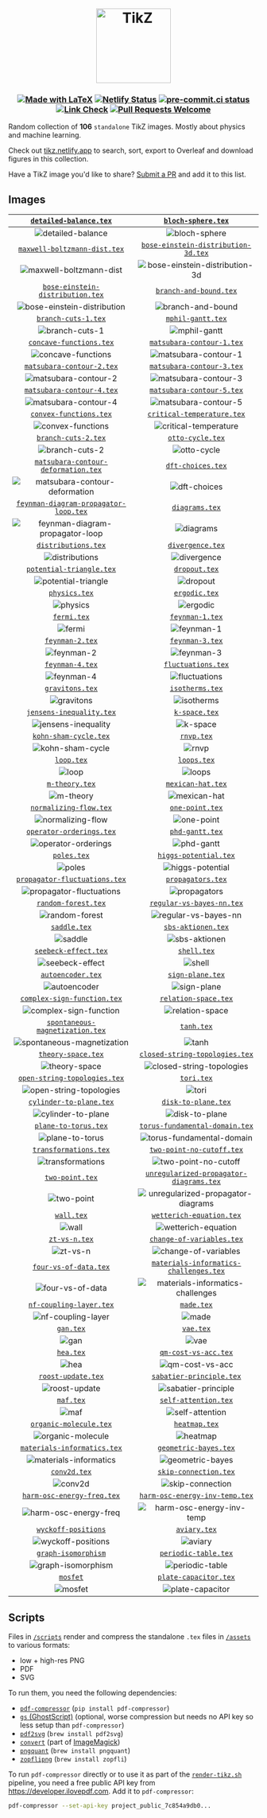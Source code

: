 <h1 align="center">
  <a href="https://tikz.netlify.app">
    <img src="site/static/favicon.svg" alt="TikZ" height=150>
  </a>
</h1>

<h3 align="center">

[![Made with LaTeX](https://img.shields.io/badge/Made%20with-LaTeX-1f425f.svg)](https://latex-project.org)
[![Netlify Status](https://api.netlify.com/api/v1/badges/a0303431-0e3a-44f8-af97-1071ec922f53/deploy-status)](https://app.netlify.com/sites/tikz/deploys)
[![pre-commit.ci status](https://results.pre-commit.ci/badge/github/janosh/tikz/main.svg)](https://results.pre-commit.ci/latest/github/janosh/tikz/main)
[![Link Check](https://github.com/janosh/tikz/actions/workflows/link-check.yml/badge.svg)](https://github.com/janosh/tikz/actions/workflows/link-check.yml)
[![Pull Requests Welcome](https://img.shields.io/badge/PRs-welcome-brightgreen.svg)](https://github.com/janosh/tikz/pulls)

</h3>

Random collection of **106** `standalone` TikZ images. Mostly about physics and machine learning.

Check out [tikz.netlify.app](https://tikz.netlify.app) to search, sort, export to Overleaf and download figures in this collection.

Have a TikZ image you'd like to share? [Submit a PR](https://github.com/janosh/tikz/pulls) and add it to this list.

## Images

|                      [`detailed-balance.tex`](https://tikz.netlify.app/detailed-balance)                       |                             [`bloch-sphere.tex`](https://tikz.netlify.app/bloch-sphere)                              |
| :------------------------------------------------------------------------------------------------------------: | :------------------------------------------------------------------------------------------------------------------: |
|                       ![detailed-balance](assets/detailed-balance/detailed-balance.png)                        |                                ![bloch-sphere](assets/bloch-sphere/bloch-sphere.png)                                 |
|                [`maxwell-boltzmann-dist.tex`](https://tikz.netlify.app/maxwell-boltzmann-dist)                 |            [`bose-einstein-distribution-3d.tex`](https://tikz.netlify.app/bose-einstein-distribution-3d)             |
|              ![maxwell-boltzmann-dist](assets/maxwell-boltzmann-dist/maxwell-boltzmann-dist.png)               |       ![bose-einstein-distribution-3d](assets/bose-einstein-distribution-3d/bose-einstein-distribution-3d.png)       |
|            [`bose-einstein-distribution.tex`](https://tikz.netlify.app/bose-einstein-distribution)             |                         [`branch-and-bound.tex`](https://tikz.netlify.app/branch-and-bound)                          |
|        ![bose-einstein-distribution](assets/bose-einstein-distribution/bose-einstein-distribution.png)         |                          ![branch-and-bound](assets/branch-and-bound/branch-and-bound.png)                           |
|                         [`branch-cuts-1.tex`](https://tikz.netlify.app/branch-cuts-1)                          |                              [`mphil-gantt.tex`](https://tikz.netlify.app/mphil-gantt)                               |
|                            ![branch-cuts-1](assets/branch-cuts-1/branch-cuts-1.png)                            |                                  ![mphil-gantt](assets/mphil-gantt/mphil-gantt.png)                                  |
|                     [`concave-functions.tex`](https://tikz.netlify.app/concave-functions)                      |                      [`matsubara-contour-1.tex`](https://tikz.netlify.app/matsubara-contour-1)                       |
|                      ![concave-functions](assets/concave-functions/concave-functions.png)                      |                      ![matsubara-contour-1](assets/matsubara-contour-1/matsubara-contour-1.png)                      |
|                   [`matsubara-contour-2.tex`](https://tikz.netlify.app/matsubara-contour-2)                    |                      [`matsubara-contour-3.tex`](https://tikz.netlify.app/matsubara-contour-3)                       |
|                   ![matsubara-contour-2](assets/matsubara-contour-2/matsubara-contour-2.png)                   |                      ![matsubara-contour-3](assets/matsubara-contour-3/matsubara-contour-3.png)                      |
|                   [`matsubara-contour-4.tex`](https://tikz.netlify.app/matsubara-contour-4)                    |                      [`matsubara-contour-5.tex`](https://tikz.netlify.app/matsubara-contour-5)                       |
|                   ![matsubara-contour-4](assets/matsubara-contour-4/matsubara-contour-4.png)                   |                      ![matsubara-contour-5](assets/matsubara-contour-5/matsubara-contour-5.png)                      |
|                      [`convex-functions.tex`](https://tikz.netlify.app/convex-functions)                       |                     [`critical-temperature.tex`](https://tikz.netlify.app/critical-temperature)                      |
|                       ![convex-functions](assets/convex-functions/convex-functions.png)                        |                    ![critical-temperature](assets/critical-temperature/critical-temperature.png)                     |
|                         [`branch-cuts-2.tex`](https://tikz.netlify.app/branch-cuts-2)                          |                               [`otto-cycle.tex`](https://tikz.netlify.app/otto-cycle)                                |
|                            ![branch-cuts-2](assets/branch-cuts-2/branch-cuts-2.png)                            |                                   ![otto-cycle](assets/otto-cycle/otto-cycle.png)                                    |
|         [`matsubara-contour-deformation.tex`](https://tikz.netlify.app/matsubara-contour-deformation)          |                              [`dft-choices.tex`](https://tikz.netlify.app/dft-choices)                               |
|    ![matsubara-contour-deformation](assets/matsubara-contour-deformation/matsubara-contour-deformation.png)    |                                  ![dft-choices](assets/dft-choices/dft-choices.png)                                  |
|       [`feynman-diagram-propagator-loop.tex`](https://tikz.netlify.app/feynman-diagram-propagator-loop)        |                                 [`diagrams.tex`](https://tikz.netlify.app/diagrams)                                  |
| ![feynman-diagram-propagator-loop](assets/feynman-diagram-propagator-loop/feynman-diagram-propagator-loop.png) |                                      ![diagrams](assets/diagrams/diagrams.png)                                       |
|                         [`distributions.tex`](https://tikz.netlify.app/distributions)                          |                               [`divergence.tex`](https://tikz.netlify.app/divergence)                                |
|                            ![distributions](assets/distributions/distributions.png)                            |                                   ![divergence](assets/divergence/divergence.png)                                    |
|                    [`potential-triangle.tex`](https://tikz.netlify.app/potential-triangle)                     |                                  [`dropout.tex`](https://tikz.netlify.app/dropout)                                   |
|                    ![potential-triangle](assets/potential-triangle/potential-triangle.png)                     |                                        ![dropout](assets/dropout/dropout.png)                                        |
|                               [`physics.tex`](https://tikz.netlify.app/physics)                                |                                  [`ergodic.tex`](https://tikz.netlify.app/ergodic)                                   |
|                                     ![physics](assets/physics/physics.png)                                     |                                        ![ergodic](assets/ergodic/ergodic.png)                                        |
|                                 [`fermi.tex`](https://tikz.netlify.app/fermi)                                  |                                [`feynman-1.tex`](https://tikz.netlify.app/feynman-1)                                 |
|                                        ![fermi](assets/fermi/fermi.png)                                        |                                     ![feynman-1](assets/feynman-1/feynman-1.png)                                     |
|                             [`feynman-2.tex`](https://tikz.netlify.app/feynman-2)                              |                                [`feynman-3.tex`](https://tikz.netlify.app/feynman-3)                                 |
|                                  ![feynman-2](assets/feynman-2/feynman-2.png)                                  |                                     ![feynman-3](assets/feynman-3/feynman-3.png)                                     |
|                             [`feynman-4.tex`](https://tikz.netlify.app/feynman-4)                              |                             [`fluctuations.tex`](https://tikz.netlify.app/fluctuations)                              |
|                                  ![feynman-4](assets/feynman-4/feynman-4.png)                                  |                                ![fluctuations](assets/fluctuations/fluctuations.png)                                 |
|                             [`gravitons.tex`](https://tikz.netlify.app/gravitons)                              |                                [`isotherms.tex`](https://tikz.netlify.app/isotherms)                                 |
|                                  ![gravitons](assets/gravitons/gravitons.png)                                  |                                     ![isotherms](assets/isotherms/isotherms.png)                                     |
|                    [`jensens-inequality.tex`](https://tikz.netlify.app/jensens-inequality)                     |                                  [`k-space.tex`](https://tikz.netlify.app/k-space)                                   |
|                    ![jensens-inequality](assets/jensens-inequality/jensens-inequality.png)                     |                                        ![k-space](assets/k-space/k-space.png)                                        |
|                       [`kohn-sham-cycle.tex`](https://tikz.netlify.app/kohn-sham-cycle)                        |                                     [`rnvp.tex`](https://tikz.netlify.app/rnvp)                                      |
|                         ![kohn-sham-cycle](assets/kohn-sham-cycle/kohn-sham-cycle.png)                         |                                            ![rnvp](assets/rnvp/rnvp.png)                                             |
|                                  [`loop.tex`](https://tikz.netlify.app/loop)                                   |                                    [`loops.tex`](https://tikz.netlify.app/loops)                                     |
|                                         ![loop](assets/loop/loop.png)                                          |                                           ![loops](assets/loops/loops.png)                                           |
|                              [`m-theory.tex`](https://tikz.netlify.app/m-theory)                               |                              [`mexican-hat.tex`](https://tikz.netlify.app/mexican-hat)                               |
|                                   ![m-theory](assets/m-theory/m-theory.png)                                    |                                  ![mexican-hat](assets/mexican-hat/mexican-hat.png)                                  |
|                      [`normalizing-flow.tex`](https://tikz.netlify.app/normalizing-flow)                       |                                [`one-point.tex`](https://tikz.netlify.app/one-point)                                 |
|                       ![normalizing-flow](assets/normalizing-flow/normalizing-flow.png)                        |                                     ![one-point](assets/one-point/one-point.png)                                     |
|                    [`operator-orderings.tex`](https://tikz.netlify.app/operator-orderings)                     |                                [`phd-gantt.tex`](https://tikz.netlify.app/phd-gantt)                                 |
|                    ![operator-orderings](assets/operator-orderings/operator-orderings.png)                     |                                     ![phd-gantt](assets/phd-gantt/phd-gantt.png)                                     |
|                                 [`poles.tex`](https://tikz.netlify.app/poles)                                  |                          [`higgs-potential.tex`](https://tikz.netlify.app/higgs-potential)                           |
|                                        ![poles](assets/poles/poles.png)                                        |                            ![higgs-potential](assets/higgs-potential/higgs-potential.png)                            |
|               [`propagator-fluctuations.tex`](https://tikz.netlify.app/propagator-fluctuations)                |                              [`propagators.tex`](https://tikz.netlify.app/propagators)                               |
|             ![propagator-fluctuations](assets/propagator-fluctuations/propagator-fluctuations.png)             |                                  ![propagators](assets/propagators/propagators.png)                                  |
|                         [`random-forest.tex`](https://tikz.netlify.app/random-forest)                          |                      [`regular-vs-bayes-nn.tex`](https://tikz.netlify.app/regular-vs-bayes-nn)                       |
|                            ![random-forest](assets/random-forest/random-forest.png)                            |                      ![regular-vs-bayes-nn](assets/regular-vs-bayes-nn/regular-vs-bayes-nn.png)                      |
|                                [`saddle.tex`](https://tikz.netlify.app/saddle)                                 |                             [`sbs-aktionen.tex`](https://tikz.netlify.app/sbs-aktionen)                              |
|                                      ![saddle](assets/saddle/saddle.png)                                       |                                ![sbs-aktionen](assets/sbs-aktionen/sbs-aktionen.png)                                 |
|                        [`seebeck-effect.tex`](https://tikz.netlify.app/seebeck-effect)                         |                                    [`shell.tex`](https://tikz.netlify.app/shell)                                     |
|                          ![seebeck-effect](assets/seebeck-effect/seebeck-effect.png)                           |                                           ![shell](assets/shell/shell.png)                                           |
|                           [`autoencoder.tex`](https://tikz.netlify.app/autoencoder)                            |                               [`sign-plane.tex`](https://tikz.netlify.app/sign-plane)                                |
|                               ![autoencoder](assets/autoencoder/autoencoder.png)                               |                                   ![sign-plane](assets/sign-plane/sign-plane.png)                                    |
|                 [`complex-sign-function.tex`](https://tikz.netlify.app/complex-sign-function)                  |                           [`relation-space.tex`](https://tikz.netlify.app/relation-space)                            |
|                ![complex-sign-function](assets/complex-sign-function/complex-sign-function.png)                |                             ![relation-space](assets/relation-space/relation-space.png)                              |
|             [`spontaneous-magnetization.tex`](https://tikz.netlify.app/spontaneous-magnetization)              |                                     [`tanh.tex`](https://tikz.netlify.app/tanh)                                      |
|          ![spontaneous-magnetization](assets/spontaneous-magnetization/spontaneous-magnetization.png)          |                                            ![tanh](assets/tanh/tanh.png)                                             |
|                          [`theory-space.tex`](https://tikz.netlify.app/theory-space)                           |                 [`closed-string-topologies.tex`](https://tikz.netlify.app/closed-string-topologies)                  |
|                             ![theory-space](assets/theory-space/theory-space.png)                              |              ![closed-string-topologies](assets/closed-string-topologies/closed-string-topologies.png)               |
|                [`open-string-topologies.tex`](https://tikz.netlify.app/open-string-topologies)                 |                                     [`tori.tex`](https://tikz.netlify.app/tori)                                      |
|              ![open-string-topologies](assets/open-string-topologies/open-string-topologies.png)               |                                            ![tori](assets/tori/tori.png)                                             |
|                     [`cylinder-to-plane.tex`](https://tikz.netlify.app/cylinder-to-plane)                      |                            [`disk-to-plane.tex`](https://tikz.netlify.app/disk-to-plane)                             |
|                      ![cylinder-to-plane](assets/cylinder-to-plane/cylinder-to-plane.png)                      |                               ![disk-to-plane](assets/disk-to-plane/disk-to-plane.png)                               |
|                        [`plane-to-torus.tex`](https://tikz.netlify.app/plane-to-torus)                         |                 [`torus-fundamental-domain.tex`](https://tikz.netlify.app/torus-fundamental-domain)                  |
|                          ![plane-to-torus](assets/plane-to-torus/plane-to-torus.png)                           |              ![torus-fundamental-domain](assets/torus-fundamental-domain/torus-fundamental-domain.png)               |
|                       [`transformations.tex`](https://tikz.netlify.app/transformations)                        |                      [`two-point-no-cutoff.tex`](https://tikz.netlify.app/two-point-no-cutoff)                       |
|                         ![transformations](assets/transformations/transformations.png)                         |                      ![two-point-no-cutoff](assets/two-point-no-cutoff/two-point-no-cutoff.png)                      |
|                             [`two-point.tex`](https://tikz.netlify.app/two-point)                              |        [`unregularized-propagator-diagrams.tex`](https://tikz.netlify.app/unregularized-propagator-diagrams)         |
|                                  ![two-point](assets/two-point/two-point.png)                                  | ![unregularized-propagator-diagrams](assets/unregularized-propagator-diagrams/unregularized-propagator-diagrams.png) |
|                                  [`wall.tex`](https://tikz.netlify.app/wall)                                   |                       [`wetterich-equation.tex`](https://tikz.netlify.app/wetterich-equation)                        |
|                                         ![wall](assets/wall/wall.png)                                          |                       ![wetterich-equation](assets/wetterich-equation/wetterich-equation.png)                        |
|                               [`zt-vs-n.tex`](https://tikz.netlify.app/zt-vs-n)                                |                      [`change-of-variables.tex`](https://tikz.netlify.app/change-of-variables)                       |
|                                     ![zt-vs-n](assets/zt-vs-n/zt-vs-n.png)                                     |                      ![change-of-variables](assets/change-of-variables/change-of-variables.png)                      |
|                       [`four-vs-of-data.tex`](https://tikz.netlify.app/four-vs-of-data)                        |         [`materials-informatics-challenges.tex`](https://tikz.netlify.app/materials-informatics-challenges)          |
|                         ![four-vs-of-data](assets/four-vs-of-data/four-vs-of-data.png)                         |  ![materials-informatics-challenges](assets/materials-informatics-challenges/materials-informatics-challenges.png)   |
|                     [`nf-coupling-layer.tex`](https://tikz.netlify.app/nf-coupling-layer)                      |                                     [`made.tex`](https://tikz.netlify.app/made)                                      |
|                      ![nf-coupling-layer](assets/nf-coupling-layer/nf-coupling-layer.png)                      |                                            ![made](assets/made/made.png)                                             |
|                                   [`gan.tex`](https://tikz.netlify.app/gan)                                    |                                      [`vae.tex`](https://tikz.netlify.app/vae)                                       |
|                                           ![gan](assets/gan/gan.png)                                           |                                              ![vae](assets/vae/vae.png)                                              |
|                                   [`hea.tex`](https://tikz.netlify.app/hea)                                    |                           [`qm-cost-vs-acc.tex`](https://tikz.netlify.app/qm-cost-vs-acc)                            |
|                                           ![hea](assets/hea/hea.png)                                           |                             ![qm-cost-vs-acc](assets/qm-cost-vs-acc/qm-cost-vs-acc.png)                              |
|                          [`roost-update.tex`](https://tikz.netlify.app/roost-update)                           |                       [`sabatier-principle.tex`](https://tikz.netlify.app/sabatier-principle)                        |
|                             ![roost-update](assets/roost-update/roost-update.png)                              |                       ![sabatier-principle](assets/sabatier-principle/sabatier-principle.png)                        |
|                                   [`maf.tex`](https://tikz.netlify.app/maf)                                    |                           [`self-attention.tex`](https://tikz.netlify.app/self-attention)                            |
|                                           ![maf](assets/maf/maf.png)                                           |                             ![self-attention](assets/self-attention/self-attention.png)                              |
|                      [`organic-molecule.tex`](https://tikz.netlify.app/organic-molecule)                       |                                  [`heatmap.tex`](https://tikz.netlify.app/heatmap)                                   |
|                       ![organic-molecule](assets/organic-molecule/organic-molecule.png)                        |                                        ![heatmap](assets/heatmap/heatmap.png)                                        |
|                 [`materials-informatics.tex`](https://tikz.netlify.app/materials-informatics)                  |                          [`geometric-bayes.tex`](https://tikz.netlify.app/geometric-bayes)                           |
|                ![materials-informatics](assets/materials-informatics/materials-informatics.png)                |                            ![geometric-bayes](assets/geometric-bayes/geometric-bayes.png)                            |
|                                [`conv2d.tex`](https://tikz.netlify.app/conv2d)                                 |                          [`skip-connection.tex`](https://tikz.netlify.app/skip-connection)                           |
|                                      ![conv2d](assets/conv2d/conv2d.png)                                       |                            ![skip-connection](assets/skip-connection/skip-connection.png)                            |
|                  [`harm-osc-energy-freq.tex`](https://tikz.netlify.app/harm-osc-energy-freq)                   |                 [`harm-osc-energy-inv-temp.tex`](https://tikz.netlify.app/harm-osc-energy-inv-temp)                  |
|                 ![harm-osc-energy-freq](assets/harm-osc-energy-freq/harm-osc-energy-freq.png)                  |              ![harm-osc-energy-inv-temp](assets/harm-osc-energy-inv-temp/harm-osc-energy-inv-temp.png)               |
|                       [`wyckoff-positions`](https://tikz.netlify.app/wyckoff-positions)                        |                                   [`aviary.tex`](https://tikz.netlify.app/aviary)                                    |
|                      ![wyckoff-positions](assets/wyckoff-positions/wyckoff-positions.png)                      |                                         ![aviary](assets/aviary/aviary.png)                                          |
|                       [`graph-isomorphism`](https://tikz.netlify.app/graph-isomorphism)                        |                           [`periodic-table.tex`](https://tikz.netlify.app/periodic-table)                            |
|                      ![graph-isomorphism](assets/graph-isomorphism/graph-isomorphism.png)                      |                             ![periodic-table](assets/periodic-table/periodic-table.png)                              |
|                                  [`mosfet`](https://tikz.netlify.app/mosfet)                                   |                          [`plate-capacitor.tex`](https://tikz.netlify.app/plate-capacitor)                           |
|                                      ![mosfet](assets/mosfet/mosfet.png)                                       |                            ![plate-capacitor](assets/plate-capacitor/plate-capacitor.png)                            |

## Scripts

Files in [`/scripts`](scripts) render and compress the standalone `.tex` files in [`/assets`](assets) to various formats:

- low + high-res PNG
- PDF
- SVG

To run them, you need the following dependencies:

- [`pdf-compressor`](https://github.com/janosh/pdf-compressor) (`pip install pdf-compressor`)
- [`gs` (GhostScript)](https://ghostscript.com) (optional, worse compression but needs no API key so less setup than `pdf-compressor`)
- [`pdf2svg`](https://github.com/dawbarton/pdf2svg) (`brew install pdf2svg`)
- [`convert`](https://linux.die.net/man/1/convert) (part of [ImageMagick](https://imagemagick.org/script))
- [`pngquant`](https://github.com/kornelski/pngquant) (`brew install pngquant`)
- [`zopflipng`](https://github.com/google/zopfli) (`brew install zopfli`)

To run `pdf-compressor` directly or to use it as part of the [`render-tikz.sh`](scripts/render-tikz.sh) pipeline, you need a free public API key from <https://developer.ilovepdf.com>. Add it to `pdf-compressor`:

```sh
pdf-compressor --set-api-key project_public_7c854a9db0...
```

